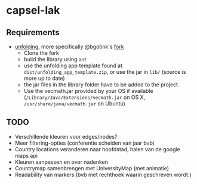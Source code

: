 # capsel-lak

## Requirements

* [unfolding](http://unfoldingmaps.org), more specifically @bgotink's [fork](/bgotink/unfolding)
    * Clone the fork
    * build the library using ```ant```
    * use the unfolding app template found at ```dist/unfolding_app_template.zip```, or use the jar in ```lib/``` (source is more up to date)
    * the jar files in the library folder have to be added to the project
    * Use the vecmath.jar provided by your OS if available (```/Library/Java/Extensions/vecmath.jar``` on OS X, ```/usr/share/java/vecmath.jar``` on Ubuntu)

## TODO

- Verschillende kleuren voor edges/nodes?
- Meer filtering-opties (conferentie scheiden van jaar bvb)
- Country locations veranderen naar hoofdstad, halen van de google maps api
- Kleuren aanpassen en over nadenken
- Countrymap samenbrengen met UniversityMap (met animatie)
- Readability van markers (bvb met rechthoek waarin geschreven wordt.)
